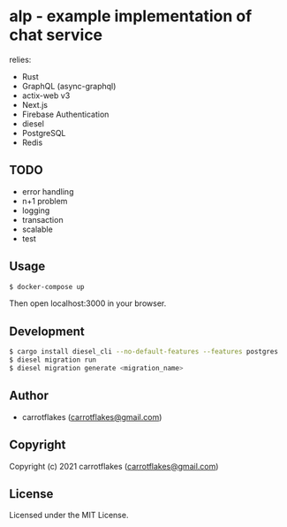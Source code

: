 # alp - example implementation of chat service

relies:

- Rust
- GraphQL (async-graphql)
- actix-web v3
- Next.js
- Firebase Authentication
- diesel
- PostgreSQL
- Redis

## TODO

- error handling
- n+1 problem
- logging
- transaction
- scalable
- test

## Usage

```sh
$ docker-compose up
```

Then open localhost:3000 in your browser.

## Development

``` sh
$ cargo install diesel_cli --no-default-features --features postgres
$ diesel migration run
$ diesel migration generate <migration_name>
```

## Author

* carrotflakes (carrotflakes@gmail.com)

## Copyright

Copyright (c) 2021 carrotflakes (carrotflakes@gmail.com)

## License

Licensed under the MIT License.
